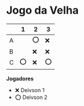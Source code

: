# Jogo da Velha

|   | 1 | 2 | 3 |
|---|---|---|---|
| A |   |⭕|❌|
| B |   |❌|❌|
| C |⭕|❌|⭕|

**Jogadores**

- ❌ Deivson 1
- ⭕ Deivson 2